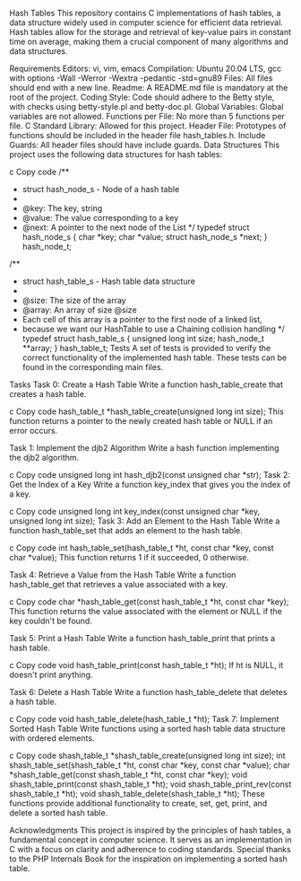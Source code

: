 Hash Tables
This repository contains C implementations of hash tables, a data structure widely used in computer science for efficient data retrieval. Hash tables allow for the storage and retrieval of key-value pairs in constant time on average, making them a crucial component of many algorithms and data structures.

Requirements
Editors: vi, vim, emacs
Compilation: Ubuntu 20.04 LTS, gcc with options -Wall -Werror -Wextra -pedantic -std=gnu89
Files: All files should end with a new line.
Readme: A README.md file is mandatory at the root of the project.
Coding Style: Code should adhere to the Betty style, with checks using betty-style.pl and betty-doc.pl.
Global Variables: Global variables are not allowed.
Functions per File: No more than 5 functions per file.
C Standard Library: Allowed for this project.
Header File: Prototypes of functions should be included in the header file hash_tables.h.
Include Guards: All header files should have include guards.
Data Structures
This project uses the following data structures for hash tables:

c
Copy code
/**
 * struct hash_node_s - Node of a hash table
 *
 * @key: The key, string
 * @value: The value corresponding to a key
 * @next: A pointer to the next node of the List
 */
typedef struct hash_node_s
{
     char *key;
     char *value;
     struct hash_node_s *next;
} hash_node_t;

/**
 * struct hash_table_s - Hash table data structure
 *
 * @size: The size of the array
 * @array: An array of size @size
 * Each cell of this array is a pointer to the first node of a linked list,
 * because we want our HashTable to use a Chaining collision handling
 */
typedef struct hash_table_s
{
     unsigned long int size;
     hash_node_t **array;
} hash_table_t;
Tests
A set of tests is provided to verify the correct functionality of the implemented hash table. These tests can be found in the corresponding main files.

Tasks
Task 0: Create a Hash Table
Write a function hash_table_create that creates a hash table.

c
Copy code
hash_table_t *hash_table_create(unsigned long int size);
This function returns a pointer to the newly created hash table or NULL if an error occurs.

Task 1: Implement the djb2 Algorithm
Write a hash function implementing the djb2 algorithm.

c
Copy code
unsigned long int hash_djb2(const unsigned char *str);
Task 2: Get the Index of a Key
Write a function key_index that gives you the index of a key.

c
Copy code
unsigned long int key_index(const unsigned char *key, unsigned long int size);
Task 3: Add an Element to the Hash Table
Write a function hash_table_set that adds an element to the hash table.

c
Copy code
int hash_table_set(hash_table_t *ht, const char *key, const char *value);
This function returns 1 if it succeeded, 0 otherwise.

Task 4: Retrieve a Value from the Hash Table
Write a function hash_table_get that retrieves a value associated with a key.

c
Copy code
char *hash_table_get(const hash_table_t *ht, const char *key);
This function returns the value associated with the element or NULL if the key couldn't be found.

Task 5: Print a Hash Table
Write a function hash_table_print that prints a hash table.

c
Copy code
void hash_table_print(const hash_table_t *ht);
If ht is NULL, it doesn't print anything.

Task 6: Delete a Hash Table
Write a function hash_table_delete that deletes a hash table.

c
Copy code
void hash_table_delete(hash_table_t *ht);
Task 7: Implement Sorted Hash Table
Write functions using a sorted hash table data structure with ordered elements.

c
Copy code
shash_table_t *shash_table_create(unsigned long int size);
int shash_table_set(shash_table_t *ht, const char *key, const char *value);
char *shash_table_get(const shash_table_t *ht, const char *key);
void shash_table_print(const shash_table_t *ht);
void shash_table_print_rev(const shash_table_t *ht);
void shash_table_delete(shash_table_t *ht);
These functions provide additional functionality to create, set, get, print, and delete a sorted hash table.

Acknowledgments
This project is inspired by the principles of hash tables, a fundamental concept in computer science. It serves as an implementation in C with a focus on clarity and adherence to coding standards. Special thanks to the PHP Internals Book for the inspiration on implementing a sorted hash table.
